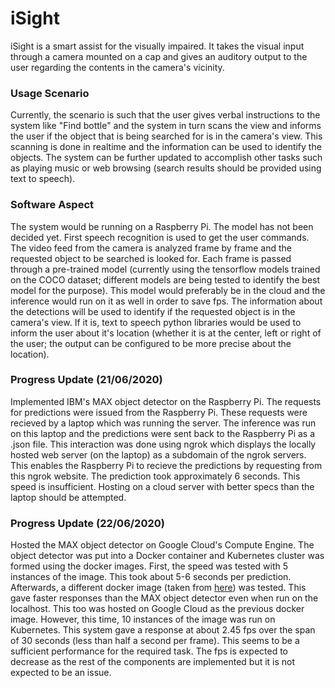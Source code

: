 # iSight
iSight is a smart assist for the visually impaired. It takes the visual input through a camera mounted on a cap and gives an auditory output to the user regarding the contents in the camera's vicinity.

### Usage Scenario
Currently, the scenario is such that the user gives verbal instructions to the system like "Find bottle" and the system in turn scans the view and informs the user if the object that is being searched for is in the camera's view. This scanning is done in realtime and the information can be used to identify the objects. The system can be further updated to accomplish other tasks such as playing music or web browsing (search results should be provided using text to speech).

### Software Aspect
The system would be running on a Raspberry Pi. The model has not been decided yet. First speech recognition is used to get the user commands. The video feed from the camera is analyzed frame by frame and the requested object to be searched is looked for. Each frame is passed through a pre-trained model (currently using the tensorflow models trained on the COCO dataset; different models are being tested to identify the best model for the purpose). This model would preferably be in the cloud and the inference would run on it as well in order to save fps. The information about the detections will be used to identify if the requested object is in the camera's view. If it is, text to speech python libraries would be used to inform the user about it's location (whether it is at the center, left or right of the user; the output can be configured to be more precise about the location).

### Progress Update (21/06/2020)
Implemented IBM's MAX object detector on the Raspberry Pi. The requests for predictions were issued from the Raspberry Pi. These requests were recieved by a laptop which was running the server. The inference was run on this laptop and the predictions were sent back to the Raspberry Pi as a .json file. This interaction was done using ngrok which displays the locally hosted web server (on the laptop) as a subdomain of the ngrok servers. This enables the Raspberry Pi to recieve the predictions by requesting from this ngrok website. The prediction took approximately 6 seconds. This speed is insufficient. Hosting on a cloud server with better specs than the laptop should be attempted.

### Progress Update (22/06/2020)
Hosted the MAX object detector on Google Cloud's Compute Engine. The object detector was put into a Docker container and Kubernetes cluster was formed using the docker images. First, the speed was tested with 5 instances of the image. This took about 5-6 seconds per prediction. Afterwards, a different docker image (taken from [here](https://github.com/tprlab/docker-detect)) was tested. This gave faster responses than the MAX object detector even when run on the localhost. This too was hosted on Google Cloud as the previous docker image. However, this time, 10 instances of the image was run on Kubernetes. This system gave a response at about 2.45 fps over the span of 30 seconds (less than half a second per frame). This seems to be a sufficient performance for the required task. The fps is expected to decrease as the rest of the components are implemented but it is not expected to be an issue.
